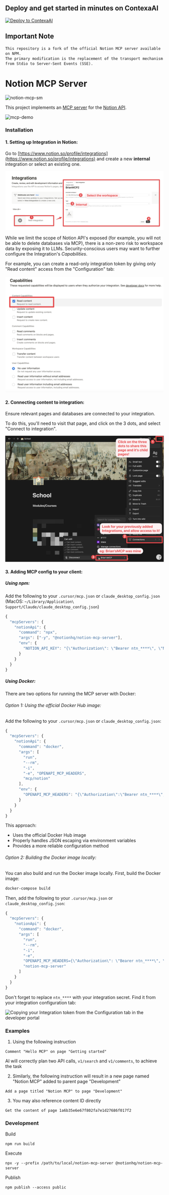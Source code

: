 ## Deploy and get started in minutes on ContexaAI

<a href="https://platform.contexaai.com">
  <img src="https://www.contexaai.com/deploy-to-contexa-ai.svg" alt="Deploy to ContexaAI" height="50"/>
</a>

## Important Note

```
This repository is a fork of the official Notion MCP server available on NPM.
The primary modification is the replacement of the transport mechanism from Stdio to Server-Sent Events (SSE).
```

# Notion MCP Server

![notion-mcp-sm](https://github.com/user-attachments/assets/6c07003c-8455-4636-b298-d60ffdf46cd8)

This project implements an [MCP server](https://spec.modelcontextprotocol.io/) for the [Notion API](https://developers.notion.com/reference/intro).

![mcp-demo](https://github.com/user-attachments/assets/e3ff90a7-7801-48a9-b807-f7dd47f0d3d6)

### Installation

#### 1. Setting up Integration in Notion:

Go to [https://www.notion.so/profile/integrations](https://www.notion.so/profile/integrations) and create a new **internal** integration or select an existing one.

![Creating a Notion Integration token](docs/images/integrations-creation.png)

While we limit the scope of Notion API's exposed (for example, you will not be able to delete databases via MCP), there is a non-zero risk to workspace data by exposing it to LLMs. Security-conscious users may want to further configure the Integration's _Capabilities_.

For example, you can create a read-only integration token by giving only "Read content" access from the "Configuration" tab:

![Notion Integration Token Capabilities showing Read content checked](docs/images/integrations-capabilities.png)

#### 2. Connecting content to integration:

Ensure relevant pages and databases are connected to your integration.

To do this, you'll need to visit that page, and click on the 3 dots, and select "Connect to integration".

![Adding Integration Token to Notion Connections](docs/images/connections.png)

#### 3. Adding MCP config to your client:

##### Using npm:

Add the following to your `.cursor/mcp.json` or `claude_desktop_config.json` (MacOS: `~/Library/Application\ Support/Claude/claude_desktop_config.json`)

```javascript
{
  "mcpServers": {
    "notionApi": {
      "command": "npx",
      "args": ["-y", "@notionhq/notion-mcp-server"],
      "env": {
        "NOTION_API_KEY": "{\"Authorization\": \"Bearer ntn_****\", \"Notion-Version\": \"2022-06-28\" }"
      }
    }
  }
}
```

##### Using Docker:

There are two options for running the MCP server with Docker:

###### Option 1: Using the official Docker Hub image:

Add the following to your `.cursor/mcp.json` or `claude_desktop_config.json`:

```javascript
{
  "mcpServers": {
    "notionApi": {
      "command": "docker",
      "args": [
        "run",
        "--rm",
        "-i",
        "-e", "OPENAPI_MCP_HEADERS",
        "mcp/notion"
      ],
      "env": {
        "OPENAPI_MCP_HEADERS": "{\"Authorization\":\"Bearer ntn_****\",\"Notion-Version\":\"2022-06-28\"}"
      }
    }
  }
}
```

This approach:

- Uses the official Docker Hub image
- Properly handles JSON escaping via environment variables
- Provides a more reliable configuration method

###### Option 2: Building the Docker image locally:

You can also build and run the Docker image locally. First, build the Docker image:

```bash
docker-compose build
```

Then, add the following to your `.cursor/mcp.json` or `claude_desktop_config.json`:

```javascript
{
  "mcpServers": {
    "notionApi": {
      "command": "docker",
      "args": [
        "run",
        "--rm",
        "-i",
        "-e",
        "OPENAPI_MCP_HEADERS={\"Authorization\": \"Bearer ntn_****\", \"Notion-Version\": \"2022-06-28\"}",
        "notion-mcp-server"
      ]
    }
  }
}
```

Don't forget to replace `ntn_****` with your integration secret. Find it from your integration configuration tab:

![Copying your Integration token from the Configuration tab in the developer portal](https://github.com/user-attachments/assets/67b44536-5333-49fa-809c-59581bf5370a)

### Examples

1. Using the following instruction

```
Comment "Hello MCP" on page "Getting started"
```

AI will correctly plan two API calls, `v1/search` and `v1/comments`, to achieve the task

2. Similarly, the following instruction will result in a new page named "Notion MCP" added to parent page "Development"

```
Add a page titled "Notion MCP" to page "Development"
```

3. You may also reference content ID directly

```
Get the content of page 1a6b35e6e67f802fa7e1d27686f017f2
```

### Development

Build

```
npm run build
```

Execute

```
npx -y --prefix /path/to/local/notion-mcp-server @notionhq/notion-mcp-server
```

Publish

```
npm publish --access public
```
